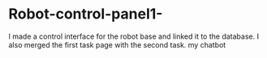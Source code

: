 # Robot-control-panel1-
I made a control interface for the robot base and linked it to the database.
I also merged the first task page with the second task.
my chatbot

